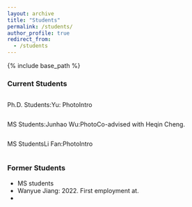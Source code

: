 ```yaml
---
layout: archive
title: "Students"
permalink: /students/
author_profile: true
redirect_from:
  - /students
---
```


{% include base_path %}

### Current Students
<div style="display: flex; align-items: center;">
    <p>Ph.D. Students:</p>
    <p>Yu:  Photo</p>
    <p>Intro</p>
</div>

<div style="display: flex; align-items: center;">
    <p>MS Students:</p>
    <p>Junhao Wu:Photo</p>
    <p>Co-advised with Heqin Cheng.</p>
</div>

<div style="display: flex; align-items: center;">
    <p>MS Students</p>
    <p>Li Fan:Photo</p>
    <p>Intro</p>
</div>

### Former Students
* MS students
* Wanyue Jiang: 2022.  First employment at.
*   
